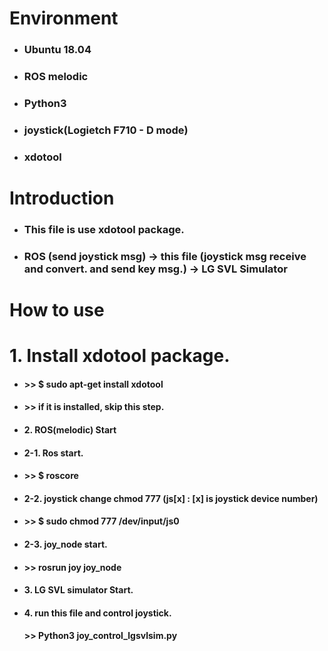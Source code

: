 # Environment
* ### Ubuntu 18.04
* ### ROS melodic
* ### Python3
* ### joystick(Logietch F710 - D mode)
* ### xdotool

# Introduction
* ### This file is use xdotool package.
* ###  ROS (send joystick msg) -> this file (joystick msg receive and convert. and send key msg.) -> LG SVL Simulator

# How to use
# 1. Install xdotool package.
* ####   >> $ sudo apt-get install xdotool
* ####   >> if it is installed, skip this step. 
* #### 2. ROS(melodic) Start
* ####  2-1. Ros start.
* ####    >> $ roscore
* ####  2-2. joystick change chmod 777 (js[x] : [x] is joystick device number)
* ####    >> $ sudo chmod 777 /dev/input/js0
* ####  2-3. joy_node start.
* ####    >> rosrun joy joy_node
* #### 3. LG SVL simulator Start.
* #### 4. run this file and control joystick.
  ####   >> Python3 joy_control_lgsvlsim.py
